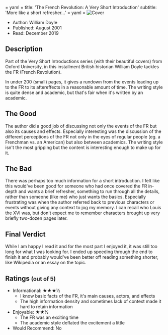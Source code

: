 = yaml =
title: 'The French Revolution: A Very Short Introduction'
subtitle: 'More like a short refresher...'
= yaml =
![Cover](imgs/french.jpeg)
* Author: William Doyle
* Published: August 2001
* Read: December 2019


## Description
Part of the Very Short Introductions series (with their beautiful covers) from Oxford University, in this installment British historian William Doyle tackles the FR (French Revolution).

In under 200 (small) pages, it gives a rundown from the events leading up to the FR to its aftereffects in a reasonable amount of time. The writing style is quite dense and academic, but that's fair when it's written by an academic.

## The Good
The author did a good job of discussing not only the events of the FR but also its causes and effects. Especially interesting was the discussion of the different perceptions of the FR not only in the eyes of regular people (eg. a Frenchman vs. an American) but also between academics. The writing style isn't the most gripping but the content is interesting enough to make up for it.

## The Bad
There was perhaps too much information for a short introduction. I felt like this would've been good for someone who had once covered the FR in-depth and wants a brief refresher, something to run through all the details, rather than someone (like me) who just wants the basics. Especially frustrating was when the author referred back to previous characters or events without giving any context to jog my memory. I can recall who Louis the XVI was, but don't expect me to remember characters brought up very briefly two-dozen pages later.

## Final Verdict
While I am happy I read it and for the most part I enjoyed it, it was still too long for what I was looking for. I ended up speeding through the end to finish it and probably would've been better off reading something shorter, like Wikipedia or an essay on the topic.

## Ratings <small>(out of 5)</small>
* Informational: ★★★½
  * I know basic facts of the FR, it's main causes, actors, and effects
  * The high information density and sometimes lack of context made it hard to retain information
* Enjoyable: ★★½
  * The FR was an exciting time
  * The academic style deflated the excitement a little
* Would Recommend: No
